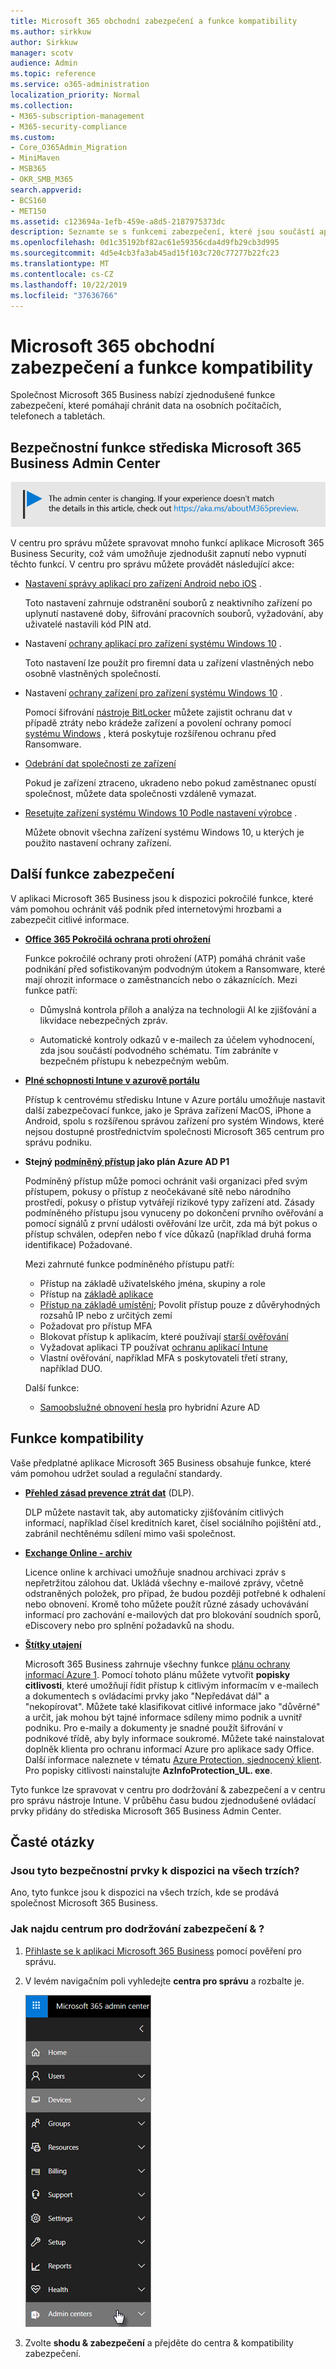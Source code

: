 ```yaml
---
title: Microsoft 365 obchodní zabezpečení a funkce kompatibility
ms.author: sirkkuw
author: Sirkkuw
manager: scotv
audience: Admin
ms.topic: reference
ms.service: o365-administration
localization_priority: Normal
ms.collection:
- M365-subscription-management
- M365-security-compliance
ms.custom:
- Core_O365Admin_Migration
- MiniMaven
- MSB365
- OKR_SMB_M365
search.appverid:
- BCS160
- MET150
ms.assetid: c123694a-1efb-459e-a8d5-2187975373dc
description: Seznamte se s funkcemi zabezpečení, které jsou součástí aplikace Microsoft 365 Business.
ms.openlocfilehash: 0d1c35192bf82ac61e59356cda4d9fb29cb3d995
ms.sourcegitcommit: 4d5e4cb3fa3ab45ad15f103c720c77277b22fc23
ms.translationtype: MT
ms.contentlocale: cs-CZ
ms.lasthandoff: 10/22/2019
ms.locfileid: "37636766"
---
```

# <a name="microsoft-365-business-security-and-compliance-features"></a>Microsoft 365 obchodní zabezpečení a funkce kompatibility

Společnost Microsoft 365 Business nabízí zjednodušené funkce zabezpečení, které pomáhají chránit data na osobních počítačích, telefonech a tabletách.
    
## <a name="microsoft-365-business-admin-center-security-features"></a>Bezpečnostní funkce střediska Microsoft 365 Business Admin Center

[![Popisek vám dá vědět, že se centrum pro správu mění a další podrobnosti naleznete na aka.ms/aboutM365preview.](media/m365admincenterchanging.png)](https://docs.microsoft.com/office365/admin/microsoft-365-admin-center-preview)

V centru pro správu můžete spravovat mnoho funkcí aplikace Microsoft 365 Business Security, což vám umožňuje zjednodušit zapnutí nebo vypnutí těchto funkcí. V centru pro správu můžete provádět následující akce:
  
  
- [Nastavení správy aplikací pro zařízení Android nebo iOS](app-protection-settings-for-android-and-ios.md) . 
    
    Toto nastavení zahrnuje odstranění souborů z neaktivního zařízení po uplynutí nastavené doby, šifrování pracovních souborů, vyžadování, aby uživatelé nastavili kód PIN atd.
    
- Nastavení [ochrany aplikací pro zařízení systému Windows 10](protection-settings-for-windows-10-devices.md) . 
    
    Toto nastavení lze použít pro firemní data u zařízení vlastněných nebo osobně vlastněných společností.
    
- Nastavení [ochrany zařízení pro zařízení systému Windows 10](protection-settings-for-windows-10-pcs.md) . 
    
    Pomocí šifrování [nástroje BitLocker](https://go.microsoft.com/fwlink/p/?linkid=871405) můžete zajistit ochranu dat v případě ztráty nebo krádeže zařízení a povolení ochrany pomocí [systému Windows](https://docs.microsoft.com/windows/security/threat-protection/microsoft-defender-atp/enable-exploit-protection) , která poskytuje rozšířenou ochranu před Ransomware. 
    
- [Odebrání dat společnosti ze zařízení](remove-company-data.md)
    
    Pokud je zařízení ztraceno, ukradeno nebo pokud zaměstnanec opustí společnost, můžete data společnosti vzdáleně vymazat.
    
- [Resetujte zařízení systému Windows 10 Podle nastavení výrobce](reset-devices-to-factory-settings.md) . 
    
    Můžete obnovit všechna zařízení systému Windows 10, u kterých je použito nastavení ochrany zařízení.
    
## <a name="additional-security-features"></a>Další funkce zabezpečení 

V aplikaci Microsoft 365 Business jsou k dispozici pokročilé funkce, které vám pomohou ochránit váš podnik před internetovými hrozbami a zabezpečit citlivé informace.
  
- **[Office 365 Pokročilá ochrana proti ohrožení](https://support.office.com/article/e100fe7c-f2a1-4b7d-9e08-622330b83653)**
    
    Funkce pokročilé ochrany proti ohrožení (ATP) pomáhá chránit vaše podnikání před sofistikovaným podvodným útokem a Ransomware, které mají ohrozit informace o zaměstnancích nebo o zákaznících. Mezi funkce patří:
    
  - Důmyslná kontrola příloh a analýza na technologii AI ke zjišťování a likvidace nebezpečných zpráv.
    
  - Automatické kontroly odkazů v e-mailech za účelem vyhodnocení, zda jsou součástí podvodného schématu. Tím zabráníte v bezpečném přístupu k nebezpečným webům.

- **[Plné schopnosti Intune v azurově portálu](https://go.microsoft.com/fwlink/p/?linkid=871403)**
    
    Přístup k centrovému středisku Intune v Azure portálu umožňuje nastavit další zabezpečovací funkce, jako je Správa zařízení MacOS, iPhone a Android, spolu s rozšířenou správou zařízení pro systém Windows, které nejsou dostupné prostřednictvím společnosti Microsoft 365 centrum pro správu podniku.
- **Stejný [podmíněný přístup](https://docs.microsoft.com/en-us/azure/active-directory/conditional-access/overview) jako plán Azure AD P1**

    Podmíněný přístup může pomoci ochránit vaši organizaci před svým přístupem, pokusy o přístup z neočekávané sítě nebo národního prostředí, pokusy o přístup vytvářejí rizikové typy zařízení atd. Zásady podmíněného přístupu jsou vynuceny po dokončení prvního ověřování a pomocí signálů z první události ověřování lze určit, zda má být pokus o přístup schválen, odepřen nebo f více důkazů (například druhá forma identifikace) Požadované.

    Mezi zahrnuté funkce podmíněného přístupu patří:

    - Přístup na základě uživatelského jména, skupiny a role
    - Přístup na [základě aplikace](https://docs.microsoft.com/azure/active-directory/conditional-access/app-based-conditional-access) 
    - [Přístup na základě umístění](https://docs.microsoft.com/azure/active-directory/authentication/howto-registration-mfa-sspr-combined#conditional-access-policies-for-combined-registration);  Povolit přístup pouze z důvěryhodných rozsahů IP nebo z určitých zemí 
    - Požadovat pro přístup MFA
    - Blokovat přístup k aplikacím, které používají [starší ověřování](https://docs.microsoft.com/azure/active-directory/conditional-access/block-legacy-authentication)
    - Vyžadovat aplikaci TP používat [ochranu aplikací Intune](https://docs.microsoft.com/azure/active-directory/conditional-access/app-protection-based-conditional-access)
    - Vlastní ověřování, například MFA s poskytovateli třetí strany, například DUO.
   
    Další funkce:
    - [Samoobslužné obnovení hesla](https://docs.microsoft.com/azure/active-directory/authentication/concept-sspr-customization) pro hybridní Azure AD
    
## <a name="compliance-features"></a>Funkce kompatibility

Vaše předplatné aplikace Microsoft 365 Business obsahuje funkce, které vám pomohou udržet soulad a regulační standardy.

- **[Přehled zásad prevence ztrát dat](https://support.office.com/article/1966b2a7-d1e2-4d92-ab61-42efbb137f5e)** (DLP). 
    
    DLP můžete nastavit tak, aby automaticky zjišťováním citlivých informací, například čísel kreditních karet, čísel sociálního pojištění atd., zabránil nechtěnému sdílení mimo vaši společnost.
    
- **[Exchange Online - archiv](https://products.office.com/exchange/microsoft-exchange-online-archiving-email)**
    
    Licence online k archivaci umožňuje snadnou archivaci zpráv s nepřetržitou zálohou dat. Ukládá všechny e-mailové zprávy, včetně odstraněných položek, pro případ, že budou později potřebné k odhalení nebo obnovení. Kromě toho můžete použít různé zásady uchovávání informací pro zachování e-mailových dat pro blokování soudních sporů, eDiscovery nebo pro splnění požadavků na shodu.
    
- **[Štítky utajení](https://docs.microsoft.com/microsoft-365/compliance/sensitivity-labels)**

   Microsoft 365 Business zahrnuje všechny funkce [plánu ochrany informací Azure 1](https://go.microsoft.com/fwlink/p/?linkid=871407). Pomocí tohoto plánu můžete vytvořit **popisky citlivosti**, které umožňují řídit přístup k citlivým informacím v e-mailech a dokumentech s ovládacími prvky jako "Nepředávat dál" a "nekopírovat". Můžete také klasifikovat citlivé informace jako "důvěrné" a určit, jak mohou být tajné informace sdíleny mimo podnik a uvnitř podniku. Pro e-maily a dokumenty je snadné použít šifrování v podnikové třídě, aby byly informace soukromé. Můžete také nainstalovat doplněk klienta pro ochranu informací Azure pro aplikace sady Office. Další informace naleznete v tématu [Azure Protection, sjednocený klient](https://docs.microsoft.com/azure/information-protection/rms-client/unifiedlabelingclient-version-release-history). Pro popisky citlivosti nainstalujte **AzInfoProtection_UL. exe**.

Tyto funkce lze spravovat v centru pro dodržování &amp; zabezpečení a v centru pro správu nástroje Intune. V průběhu času budou zjednodušené ovládací prvky přidány do střediska Microsoft 365 Business Admin Center.
  
    
## <a name="faq"></a>Časté otázky

 ### <a name="are-these-security-features-available-in-all-markets"></a>Jsou tyto bezpečnostní prvky k dispozici na všech trzích?
  
Ano, tyto funkce jsou k dispozici na všech trzích, kde se prodává společnost Microsoft 365 Business.
  
### <a name="how-do-i-find-the-security-amp-compliance-center"></a>Jak najdu centrum pro dodržování zabezpečení &amp; ?
  
1. [Přihlaste se k aplikaci Microsoft 365 Business](https://portal.microsoft.com/) pomocí pověření pro správu. 
    
2. V levém navigačním poli vyhledejte **centra pro správu** a rozbalte je. 
    
    ![V levém navigačním středisku v centru Microsoft 365 Admin Center zvolte centrum pro správu.](media/fa4484f8-c637-45fd-a7bd-bdb3abfd6c03.png)
  
3. Zvolte **shodu &amp; zabezpečení** a přejděte do centra &amp; kompatibility zabezpečení.
